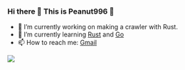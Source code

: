 ### Hi there 👋 This is Peanut996 🥜

<!--
**peanut996/peanut996** is a ✨ _special_ ✨ repository because its `README.md` (this file) appears on your GitHub profile.

Here are some ideas to get you started:

- 🔭 I’m currently working on ...
- 🌱 I’m currently learning ...
- 👯 I’m looking to collaborate on ...
- 🤔 I’m looking for help with ...
- 💬 Ask me about ...
- 📫 How to reach me: ...
- 😄 Pronouns: ...
- ⚡ Fun fact: ...
-->
- 🔭 I’m currently working on making a crawler with Rust.
- 🌱 I’m currently learning [Rust](https://www.rust-lang.org/) and [Go](https://golang.org/)
- 📫 How to reach me: [Gmail](849421294godw@gmail.com)

[![](https://fx.service.tcloudbase.com/api?username=peanut996&show_icons=true&title_color=fff&icon_color=79ff97&text_color=9f9f9f&bg_color=151515)](https://fx.service.tcloudbase.com/api?username=peanut996&show_icons=true&title_color=fff&icon_color=79ff97&text_color=9f9f9f&bg_color=151515)
